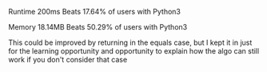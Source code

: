 Runtime
200ms
Beats 17.64% of users with Python3

Memory
18.14MB
Beats 50.29% of users with Python3

This could be improved by returning in the equals case, but I kept it in just
for the learning opportunity and opportunity to explain how the algo can still
work if you don't consider that case
